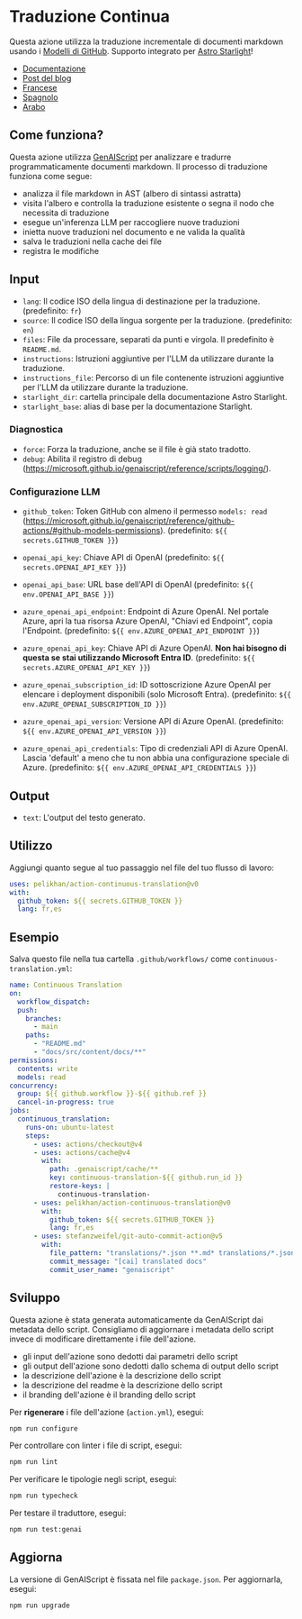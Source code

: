 # Traduzione Continua

Questa azione utilizza la traduzione incrementale di documenti markdown usando i [Modelli di GitHub](https://github.com/models).
Supporto integrato per [Astro Starlight](https://starlight.astro.build/)!

* [Documentazione](https://pelikhan.github.io/action-continuous-translation/)
* [Post del blog](https://microsoft.github.io/genaiscript/blog/continuous-translations/)
* [Francese](./README.fr.md)
* [Spagnolo](./README.es.md)
* [Arabo](./README.ar.md)

## Come funziona?

Questa azione utilizza [GenAIScript](https://microsoft.github.io/genaiscript/) per analizzare e tradurre programmaticamente documenti markdown. Il processo di traduzione funziona come segue:

* analizza il file markdown in AST (albero di sintassi astratta)
* visita l'albero e controlla la traduzione esistente o segna il nodo che necessita di traduzione
* esegue un'inferenza LLM per raccogliere nuove traduzioni
* inietta nuove traduzioni nel documento e ne valida la qualità
* salva le traduzioni nella cache dei file
* registra le modifiche

## Input

* `lang`: Il codice ISO della lingua di destinazione per la traduzione. (predefinito: `fr`)
* `source`: Il codice ISO della lingua sorgente per la traduzione. (predefinito: `en`)
* `files`: File da processare, separati da punti e virgola. Il predefinito è `README.md`.
* `instructions`: Istruzioni aggiuntive per l'LLM da utilizzare durante la traduzione.
* `instructions_file`: Percorso di un file contenente istruzioni aggiuntive per l'LLM da utilizzare durante la traduzione.
* `starlight_dir`: cartella principale della documentazione Astro Starlight.
* `starlight_base`: alias di base per la documentazione Starlight.

### Diagnostica

* `force`: Forza la traduzione, anche se il file è già stato tradotto.
* `debug`: Abilita il registro di debug (<https://microsoft.github.io/genaiscript/reference/scripts/logging/>).

### Configurazione LLM

* `github_token`: Token GitHub con almeno il permesso `models: read` (<https://microsoft.github.io/genaiscript/reference/github-actions/#github-models-permissions>). (predefinito: `${{ secrets.GITHUB_TOKEN }}`)

* `openai_api_key`: Chiave API di OpenAI (predefinito: `${{ secrets.OPENAI_API_KEY }}`)

* `openai_api_base`: URL base dell'API di OpenAI (predefinito: `${{ env.OPENAI_API_BASE }}`)

* `azure_openai_api_endpoint`: Endpoint di Azure OpenAI. Nel portale Azure, apri la tua risorsa Azure OpenAI, "Chiavi ed Endpoint", copia l'Endpoint. (predefinito: `${{ env.AZURE_OPENAI_API_ENDPOINT }}`)

* `azure_openai_api_key`: Chiave API di Azure OpenAI. **Non hai bisogno di questa se stai utilizzando Microsoft Entra ID**. (predefinito: `${{ secrets.AZURE_OPENAI_API_KEY }}`)

* `azure_openai_subscription_id`: ID sottoscrizione Azure OpenAI per elencare i deployment disponibili (solo Microsoft Entra). (predefinito: `${{ env.AZURE_OPENAI_SUBSCRIPTION_ID }}`)

* `azure_openai_api_version`: Versione API di Azure OpenAI. (predefinito: `${{ env.AZURE_OPENAI_API_VERSION }}`)

* `azure_openai_api_credentials`: Tipo di credenziali API di Azure OpenAI. Lascia 'default' a meno che tu non abbia una configurazione speciale di Azure. (predefinito: `${{ env.AZURE_OPENAI_API_CREDENTIALS }}`)

## Output

* `text`: L'output del testo generato.

## Utilizzo

Aggiungi quanto segue al tuo passaggio nel file del tuo flusso di lavoro:

```yaml
uses: pelikhan/action-continuous-translation@v0
with:
  github_token: ${{ secrets.GITHUB_TOKEN }}
  lang: fr,es
```

## Esempio

Salva questo file nella tua cartella `.github/workflows/` come `continuous-translation.yml`:

```yaml
name: Continuous Translation
on:
  workflow_dispatch:
  push:
    branches:
      - main
    paths:
      - "README.md"
      - "docs/src/content/docs/**"
permissions:
  contents: write
  models: read
concurrency:
  group: ${{ github.workflow }}-${{ github.ref }}
  cancel-in-progress: true
jobs:
  continuous_translation:
    runs-on: ubuntu-latest
    steps:
      - uses: actions/checkout@v4
      - uses: actions/cache@v4
        with:
          path: .genaiscript/cache/**
          key: continuous-translation-${{ github.run_id }}
          restore-keys: |
            continuous-translation-
      - uses: pelikhan/action-continuous-translation@v0
        with:
          github_token: ${{ secrets.GITHUB_TOKEN }}
          lang: fr,es
      - uses: stefanzweifel/git-auto-commit-action@v5
        with:
          file_pattern: "translations/*.json **.md* translations/*.json"
          commit_message: "[cai] translated docs"
          commit_user_name: "genaiscript"
```

## Sviluppo

Questa azione è stata generata automaticamente da GenAIScript dai metadata dello script.
Consigliamo di aggiornare i metadata dello script invece di modificare direttamente i file dell'azione.

* gli input dell'azione sono dedotti dai parametri dello script
* gli output dell'azione sono dedotti dallo schema di output dello script
* la descrizione dell'azione è la descrizione dello script
* la descrizione del readme è la descrizione dello script
* il branding dell'azione è il branding dello script

Per **rigenerare** i file dell'azione (`action.yml`), esegui:

```bash
npm run configure
```

Per controllare con linter i file di script, esegui:

```bash
npm run lint
```

Per verificare le tipologie negli script, esegui:

```bash
npm run typecheck
```

Per testare il traduttore, esegui:

```bash
npm run test:genai
```

## Aggiorna

La versione di GenAIScript è fissata nel file `package.json`. Per aggiornarla, esegui:

```bash
npm run upgrade
```
